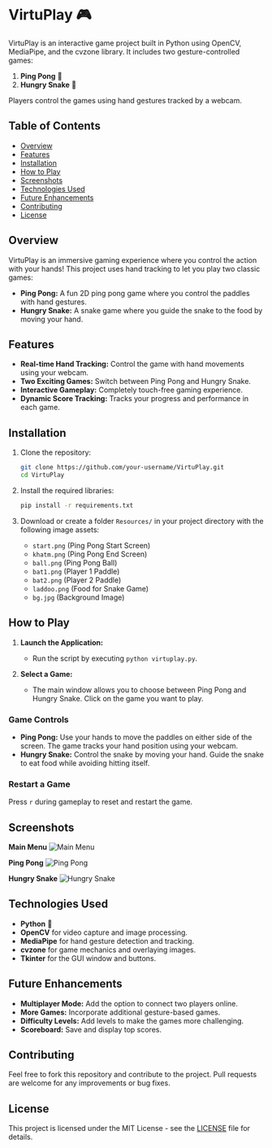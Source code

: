 
# VirtuPlay 🎮

VirtuPlay is an interactive game project built in Python using OpenCV, MediaPipe, and the cvzone library. It includes two gesture-controlled games:

1. **Ping Pong** 🏓
2. **Hungry Snake** 🐍

Players control the games using hand gestures tracked by a webcam.

## Table of Contents
- [Overview](#overview)
- [Features](#features)
- [Installation](#installation)
- [How to Play](#how-to-play)
- [Screenshots](#screenshots)
- [Technologies Used](#technologies-used)
- [Future Enhancements](#future-enhancements)
- [Contributing](#contributing)
- [License](#license)

## Overview
VirtuPlay is an immersive gaming experience where you control the action with your hands! This project uses hand tracking to let you play two classic games:
- **Ping Pong:** A fun 2D ping pong game where you control the paddles with hand gestures.
- **Hungry Snake:** A snake game where you guide the snake to the food by moving your hand.

## Features
- **Real-time Hand Tracking:** Control the game with hand movements using your webcam.
- **Two Exciting Games:** Switch between Ping Pong and Hungry Snake.
- **Interactive Gameplay:** Completely touch-free gaming experience.
- **Dynamic Score Tracking:** Tracks your progress and performance in each game.

## Installation

1. Clone the repository:
    ```bash
    git clone https://github.com/your-username/VirtuPlay.git
    cd VirtuPlay
    ```

2. Install the required libraries:
    ```bash
    pip install -r requirements.txt
    ```

3. Download or create a folder `Resources/` in your project directory with the following image assets:
    - `start.png` (Ping Pong Start Screen)
    - `khatm.png` (Ping Pong End Screen)
    - `ball.png` (Ping Pong Ball)
    - `bat1.png` (Player 1 Paddle)
    - `bat2.png` (Player 2 Paddle)
    - `laddoo.png` (Food for Snake Game)
    - `bg.jpg` (Background Image)

## How to Play

1. **Launch the Application:**
   - Run the script by executing `python virtuplay.py`.

2. **Select a Game:**
   - The main window allows you to choose between Ping Pong and Hungry Snake. Click on the game you want to play.

### Game Controls
- **Ping Pong:** Use your hands to move the paddles on either side of the screen. The game tracks your hand position using your webcam.
- **Hungry Snake:** Control the snake by moving your hand. Guide the snake to eat food while avoiding hitting itself.

### Restart a Game
Press `r` during gameplay to reset and restart the game.

## Screenshots
**Main Menu**
![Main Menu](screenshots/menu.png)

**Ping Pong**
![Ping Pong](screenshots/pingpong.png)

**Hungry Snake**
![Hungry Snake](screenshots/snake.png)

## Technologies Used
- **Python** 🐍
- **OpenCV** for video capture and image processing.
- **MediaPipe** for hand gesture detection and tracking.
- **cvzone** for game mechanics and overlaying images.
- **Tkinter** for the GUI window and buttons.

## Future Enhancements
- **Multiplayer Mode:** Add the option to connect two players online.
- **More Games:** Incorporate additional gesture-based games.
- **Difficulty Levels:** Add levels to make the games more challenging.
- **Scoreboard:** Save and display top scores.

## Contributing
Feel free to fork this repository and contribute to the project. Pull requests are welcome for any improvements or bug fixes.

## License
This project is licensed under the MIT License - see the [LICENSE](LICENSE) file for details.
